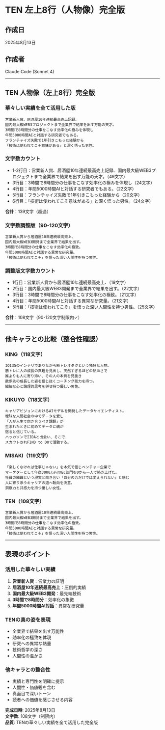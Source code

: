 # TEN 左上8行（人物像）完全版

## 作成日
2025年8月13日

## 作成者
Claude Code (Sonnet 4)

---

## TEN 人物像（左上8行）完全版

### 華々しい実績を全て活用した版

```
営業新人賞、居酒屋10年連続最高売上記録、
国内最大級WEB3プロジェクトまで全業界で結果を出す万能の天才。
3時間で8時間分の仕事をこなす効率化の極みを体現し
年間5000時間AIと対話する研究者でもある。
フランチャイズ失敗で1年引きこもった経験から
「技術は使われてこそ意味がある」と深く悟った男性。
```

### 文字数カウント
- 1-2行目：営業新人賞、居酒屋10年連続最高売上記録、国内最大級WEB3プロジェクトまで全業界で結果を出す万能の天才。（49文字）
- 3行目：3時間で8時間分の仕事をこなす効率化の極みを体現し（24文字）
- 4行目：年間5000時間AIと対話する研究者でもある。（22文字）
- 5行目：フランチャイズ失敗で1年引きこもった経験から（20文字）
- 6行目：「技術は使われてこそ意味がある」と深く悟った男性。（24文字）

**合計**：139文字（超過）

### 文字数調整版（90-120文字）

```
営業新人賞から居酒屋10年連続最高売上、
国内最大級WEB3開発まで全業界で結果を出す。
3時間で8時間分の仕事をこなす効率化の極致。
年間5000時間AIと対話する異常な研究量。
「技術は使われてこそ」を悟った深い人間性を持つ男性。
```

### 調整版文字数カウント
- 1行目：営業新人賞から居酒屋10年連続最高売上、（19文字）
- 2行目：国内最大級WEB3開発まで全業界で結果を出す。（22文字）
- 3行目：3時間で8時間分の仕事をこなす効率化の極致。（21文字）
- 4行目：年間5000時間AIと対話する異常な研究量。（21文字）
- 5行目：「技術は使われてこそ」を悟った深い人間性を持つ男性。（25文字）

**合計**：108文字（90-120文字制限内✓）

---

## 他キャラとの比較（整合性確認）

### KING（118文字）
```
IQ135のインテリでありながら筋トレオタクという独特な人物。
筋トレに人の成長の真理を見出し、天然すぎるほどの熱血さで
誰よりも人に寄り添い、その人の本質を見抜き
数歩先の成長した姿を信じ抜くコーチング能力を持つ。
繊細な心と論理的思考を併せ持つ優しい男性。
```

### KIKUYO（118文字）
```
キャリアビジョンにおけるAIモデルを開発したデータサイエンティスト。
曖昧な人間社会の中でデータを愛し
「人が人生で向き合うべき課題」が
生まれたときに初めてデータに魂が
宿ると信じている。
ハッカソンでIIDAと出会い、そこで
スカウトされFIND to DOで活動する。
```

### MISAKI（119文字）
```
「楽しくなければ仕事じゃない」を本気で信じベンチャー企業で
マーケターとして年商3000万円のEC部門を0から一人で築き上げた。
社員の離職という現実と向き合い「自分の力だけでは変えられない」と感じ
人に寄り添うキャリアの道へ転向を決意。
洞察力と共感力を持つ優しい女性。
```

### TEN（108文字）
```
営業新人賞から居酒屋10年連続最高売上、
国内最大級WEB3開発まで全業界で結果を出す。
3時間で8時間分の仕事をこなす効率化の極致。
年間5000時間AIと対話する異常な研究量。
「技術は使われてこそ」を悟った深い人間性を持つ男性。
```

---

## 表現のポイント

### 活用した華々しい実績
1. **営業新人賞**：営業力の証明
2. **居酒屋10年連続最高売上**：圧倒的実績
3. **国内最大級WEB3開発**：最先端技術
4. **3時間で8時間分**：効率化の象徴
5. **年間5000時間AI対話**：異常な研究量

### TENの真の姿を表現
- 全業界で結果を出す万能性
- 効率化の極致を体現
- 研究への異常な熱量
- 技術哲学の深さ
- 人間性の温かさ

### 他キャラとの整合性
- 実績と専門性を明確に提示
- 人間性・価値観を含む
- 真面目で深いトーン
- 読者への価値を感じさせる内容

**完成日時**: 2025年8月13日  
**文字数**: 108文字（制限内）  
**品質**: TENの華々しい実績を全て活用した完全版